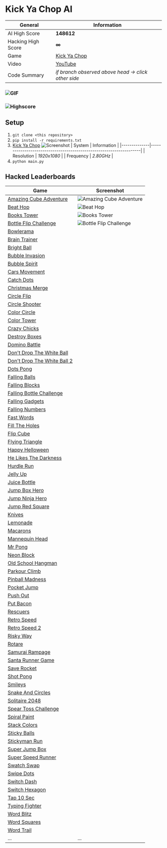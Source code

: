 # Kick Ya Chop AI
| General           | Information                                                         |
|--------------     |---------------------------------------------------------------------|
| AI High Score     | **148612**                                                          |
| Hacking High Score| **∞**                                                               |
| Game              | [Kick Ya Chop](https://www.addictinggames.com/clicker/kick-ya-chop) |
| Video             | [YouTube](https://youtu.be/FtH4Y9FFi3Q)                             |
| Code Summary      | *if branch observed above head &rarr; click other side*             |
### ![GIF](https://media.giphy.com/media/RVNPPwQIdXbc9SiGtQ/giphy.gif)
### ![Highscore](https://user-images.githubusercontent.com/97115586/162402747-0c37376c-6ba6-4ebc-9ebe-38dfeef0ea3a.png)
## Setup
1. `git clone <this repository>`
2. `pip install -r requirements.txt`
3. [Kick Ya Chop](https://www.addictinggames.com/clicker/kick-ya-chop)
  ![Screenshot](https://user-images.githubusercontent.com/97115586/162406068-deba4980-4430-4cd5-b7a0-b2b9dda00d58.png)
    | System       | Information                                                         |
    |--------------|---------------------------------------------------------------------|
    | Resolution   | *1920x1080*                                                         |
    | Frequency    | *2.80GHz*                                                           |   
4. `python main.py`
## Hacked Leaderboards
| Game                                                                                  | Screenshot                                              |
|---------------------------------------------------------------------------------------|---------------------------------------------------------|
|[Amazing Cube Adventure](https://www.addictinggames.com/clicker/amazing-cube-adventure)|![Amazing Cube Adventure](https://user-images.githubusercontent.com/97115586/162528479-93a74448-6a30-4a6e-b58f-f6a27df90438.png)|
|[Beat Hop](https://www.addictinggames.com/clicker/beat-hop)|![Beat Hop](https://user-images.githubusercontent.com/97115586/162528833-7a43d2fc-1068-43ef-a2e1-0e010140aa82.png)|
|[Books Tower](https://www.addictinggames.com/clicker/books-tower)|![Books Tower](https://user-images.githubusercontent.com/97115586/162529081-26ad34f7-a56a-4f2b-a98d-1a201f4e75ff.png)|
|[Bottle Flip Challenge](https://www.addictinggames.com/action/bottle-flip-challenge)|![Bottle Flip Challenge](https://user-images.githubusercontent.com/97115586/162529168-1670752a-af6d-4d37-868b-d3ba257c1678.png)|
|[Bowlerama]()||
|[Brain Trainer]()||
|[Bright Ball]()||
|[Bubble Invasion]()||
|[Bubble Spirit]()||
|[Cars Movement]()||
|[Catch Dots]()||
|[Christmas Merge]()||
|[Circle Flip]()||
|[Circle Shooter]()||
|[Color Circle]()||
|[Color Tower]()||
|[Crazy Chicks]()||
|[Destroy Boxes]()||
|[Domino Battle]()||
|[Don't Drop The White Ball]()||
|[Don't Drop The White Ball 2]()||
|[Dots Pong]()||
|[Falling Balls]()||
|[Falling Blocks]()||
|[Falling Bottle Challenge]()||
|[Falling Gadgets]()||
|[Falling Numbers]()||
|[Fast Words]()||
|[Fill The Holes]()||
|[Flip Cube]()||
|[Flying Triangle]()||
|[Happy Helloween]()||
|[He Likes The Darkness]()||
|[Hurdle Run]()||
|[Jelly Up]()||
|[Juice Bottle]()||
|[Jump Box Hero]()||
|[Jump Ninja Hero]()||
|[Jump Red Square]()||
|[Knives]()||
|[Lemonade]()||
|[Macarons]()||
|[Mannequin Head]()||
|[Mr Pong]()||
|[Neon Block]()||
|[Old School Hangman]()||
|[Parkour Climb]()||
|[Pinball Madness]()||
|[Pocket Jump]()||
|[Push Out]()||
|[Put Bacon]()||
|[Rescuers]()||
|[Retro Speed]()||
|[Retro Speed 2]()||
|[Risky Way]()||
|[Rotare]()||
|[Samurai Rampage]()||
|[Santa Runner Game]()||
|[Save Rocket]()||
|[Shot Pong]()||
|[Smileys]()||
|[Snake And Circles]()||
|[Solitaire 2048]()||
|[Spear Toss Challenge]()||
|[Spiral Paint]()||
|[Stack Colors]()||
|[Sticky Balls]()||
|[Stickyman Run]()||
|[Super Jump Box]()||
|[Super Speed Runner]()||
|[Swatch Swap]()||
|[Swipe Dots]()||
|[Switch Dash]()||
|[Switch Hexagon]()||
|[Tap 10 Sec]()||
|[Typing Fighter]()||
|[Word Blitz]()||
|[Word Squares]()||
|[Word Trail]()||
|...|...|
